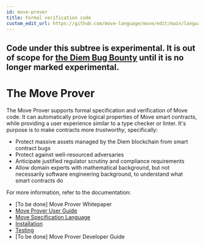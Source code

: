 ```yaml
---
id: move-prover
title: Formal verification code
custom_edit_url: https://github.com/move-language/move/edit/main/language/move-prover/README.md
---
```


## Code under this subtree is experimental. It is out of scope for [the Diem Bug Bounty](https://hackerone.com/diem) until it is no longer marked experimental.

# The Move Prover

The Move Prover supports formal specification and verification of Move code. It can automatically prove
logical properties of Move smart contracts, while providing a user experience similar to a type checker or linter.
It's purpose is to make contracts more _trustworthy_, specifically:

- Protect massive assets managed by the Diem blockchain from smart contract bugs
- Protect against well-resourced adversaries
- Anticipate justified regulator scrutiny and compliance requirements
- Allow domain experts with mathematical background, but not necessarily software engineering background, to
  understand what smart contracts do

For more information, refer to the documentation:

- [To be done] Move Prover Whitepaper
- [Move Prover User Guide](./doc/user/prover-guide.md)
- [Move Specification Language](./doc/user/spec-lang.md)
- [Installation](./doc/user/install.md)
- [Testing](./tests/README.md)
- [To be done] Move Prover Developer Guide
